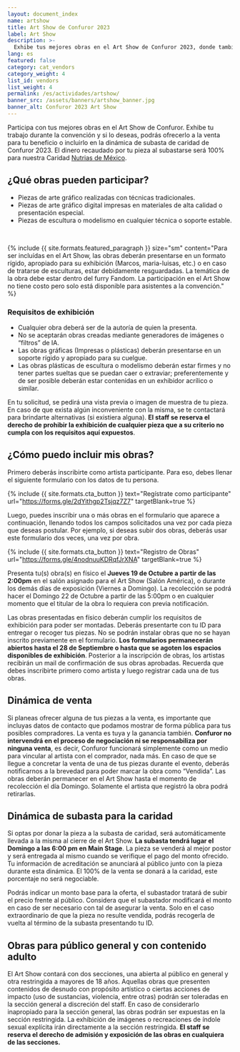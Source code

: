 ```yaml
---
layout: document_index
name: artshow
title: Art Show de Confuror 2023
label: Art Show
description: >-
  Exhibe tus mejores obras en el Art Show de Confuror 2023, donde también podrás ponerlas a la venta o subastarlas para la caridad.
lang: es
featured: false
category: cat_vendors
category_weight: 4
list_id: vendors
list_weight: 4
permalink: /es/actividades/artshow/
banner_src: /assets/banners/artshow_banner.jpg
banner_alt: Confuror 2023 Art Show
---
```


Participa con tus mejores obras en el Art Show de Confuror. Exhibe tu trabajo durante la convención y si lo deseas, podrás ofrecerlo a la venta para tu beneficio o incluirlo en la dinámica de subasta de caridad de Confuror 2023. El dinero recaudado por tu pieza al subastarse será 100% para nuestra Caridad [Nutrias de México](/es/caridad/).

## ¿Qué obras pueden participar?

- Piezas de arte gráfico realizadas con técnicas tradicionales.
- Piezas de arte gráfico digital impresas en materiales de alta calidad o presentación especial.
- Piezas de escultura o modelismo en cualquier técnica o soporte estable.

<br>

{%
  include {{ site.formats.featured_paragraph }}
  size="sm"
  content="Para ser incluídas en el Art Show, las obras deberán presentarse en un formato rígido, apropiado para su exhibición (Marcos, maria-luisas, etc.) o en caso de tratarse de esculturas, estar debidamente resguardadas. La temática de la obra debe estar dentro del furry Fandom. La participación en el Art Show no tiene costo pero solo está disponible para asistentes a la convención."
%}


### Requisitos de exhibición

- Cualquier obra deberá ser de la autoría de quien la presenta.
- No se aceptarán obras creadas mediante generadores de imágenes o “filtros” de IA.
- Las obras gráficas (Impresas o plásticas) deberán presentarse en un soporte rígido y apropiado para su cuelgue.
- Las obras plásticas de escultura o modelísmo deberán estar firmes y no tener partes sueltas que se puedan caer o extraviar; preferentemente y de ser posible deberán estar contenidas en un exhibidor acrílico o similar.

En tu solicitud, se pedirá una vista previa o imagen de muestra de tu pieza. En caso de que exista algún inconveniente con la misma, se te contactará para brindarte alternativas (si existiera alguna). **El staff se reserva el derecho de prohibir la exhibición de cualquier pieza que a su criterio no cumpla con los requisitos aquí expuestos**.


## ¿Cómo puedo incluir mis obras?

Primero deberás inscribirte como artista participante. Para eso, debes llenar el siguiente formulario con los datos de tu persona.

{%
  include {{ site.formats.cta_button }}
  text="Regístrate como participante"
  url="https://forms.gle/2dYithgp2Tsjqz7Z7"
  targetBlank=true
%}

Luego, puedes inscribir  una o más obras en el formulario que aparece a continuación, llenando todos los campos solicitados una vez por cada pieza que deseas postular. Por ejemplo, si deseas subir dos obras, deberás usar este formulario dos veces, una vez por obra.

{%
  include {{ site.formats.cta_button }}
  text="Registro de Obras"
  url="https://forms.gle/4nodnuuKDRqfJrXNA"
  targetBlank=true
%}

Presenta tu(s) obra(s) en físico el **Jueves 19 de Octubre a partir de las 2:00pm** en el salón asignado para el Art Show (Salón América), o durante los demás días de exposición (Viernes a Domingo). La recolección se podrá hacer el Domingo 22 de Octubre a partir de las 5:00pm o en cualquier momento que el titular de la obra lo requiera con previa notificación.

Las obras presentadas en físico deberán cumplir los requisitos de exhibición para poder ser montadas. Deberás presentarte con tu ID para entregar o recoger tus piezas. No se podrán instalar obras que no se hayan inscrito previamente en el formulario. **Los formularios permanecerán abiertos hasta el 28 de Septiembre o hasta que se agoten los espacios disponibles de exhibición**. Posterior a la inscripción de obras, los artistas recibirán un mail de confirmación de sus obras aprobadas. Recuerda que debes inscribirte primero como artista y luego registrar cada una de tus obras.


## Dinámica de venta

Si planeas ofrecer alguna de tus piezas a la venta, es importante que incluyas datos de contacto que podamos mostrar de forma pública para tus posibles compradores. La venta es tuya y la ganancia también. **Confuror no intervendrá en el proceso de negociación ni se responsabiliza por ninguna venta**, es decir, Confuror funcionará simplemente como un medio para vincular al artista con el comprador, nada más. En caso de que se llegue a concretar la venta de una de tus piezas durante el evento, deberás notificarnos a la brevedad para poder marcar la obra como “Vendida”. Las obras deberán permanecer en el Art Show hasta el momento de recolección el día Domingo. Solamente el artista que registró la obra podrá retirarlas.

## Dinámica de subasta para la caridad

Si optas por donar la pieza a la subasta de caridad, será automáticamente llevada a la misma al cierre de el Art Show. **La subasta tendrá lugar el Domingo a las 6:00 pm en Main Stage**. La pieza se venderá al mejor postor y será entregada al mismo cuando se verifique el pago del monto ofrecido. Tu información de acreditación se anunciará al público junto con la pieza durante esta dinámica. El 100% de la venta se donará a la caridad, este porcentaje no será negociable.

Podrás indicar un monto base para la oferta, el subastador tratará de subir el precio frente al público. Considera que el subastador modificará el monto en caso de ser necesario con tal de asegurar la venta. Solo en el caso extraordinario de que la pieza no resulte vendida, podrás recogerla de vuelta al término de la subasta presentando tu ID.


## Obras para público general y con contenido adulto

El Art Show contará con dos secciones, una abierta al público en general y otra restringida a mayores de 18 años. Aquellas obras que presenten contenidos de desnudo con propósito artístico o ciertas acciones de impacto (uso de sustancias, violencia, entre otras) podrán ser toleradas en la sección general a discreción del staff. En caso de considerarlo inapropiado para la sección general, las obras podrán ser expuestas en la sección restringida. La exhibición de imágenes o recreaciones de índole sexual explícita irán directamente a la sección restringida. **El staff se reserva el derecho de admisión y exposición de las obras en cualquiera de las secciones.**
